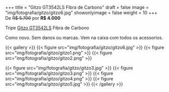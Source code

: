 +++
title = "Gitzo GT3542LS Fibra de Carbono"
draft = false
image = "img/fotografia/gitzo/gitzo6.jpg"
showonlyimage = false
weight = 10
+++
De ~~R$ 5.700~~ por **R$ 4.000**

Tripe [Gitzo GT3542LS](https://www.the-digital-picture.com/Reviews/Gitzo-GT3542LS-Systematic-Carbon-Fiber-Tripod.aspx) Fibra de Carbono
<!--more-->

Como novo. Sem danos ou marcas. Vem na caixa com todos os acessorios.

{{< gallery >}}
{{< figure src="img/fotografia/gitzo/gitzo6.jpg" >}}
{{< figure src="img/fotografia/gitzo/gitzo1.png" >}}
{{< figure src="img/fotografia/gitzo/gitzo2.png" >}}

{{< figure src="img/fotografia/gitzo/gitzo3.jpg" >}}
{{< figure src="img/fotografia/gitzo/gitzo3.png" >}}
{{< figure src="img/fotografia/gitzo/gitzo4.png" >}}
{{< figure src="img/fotografia/gitzo/gitzo5.jpg" >}}
{{< /gallery >}}